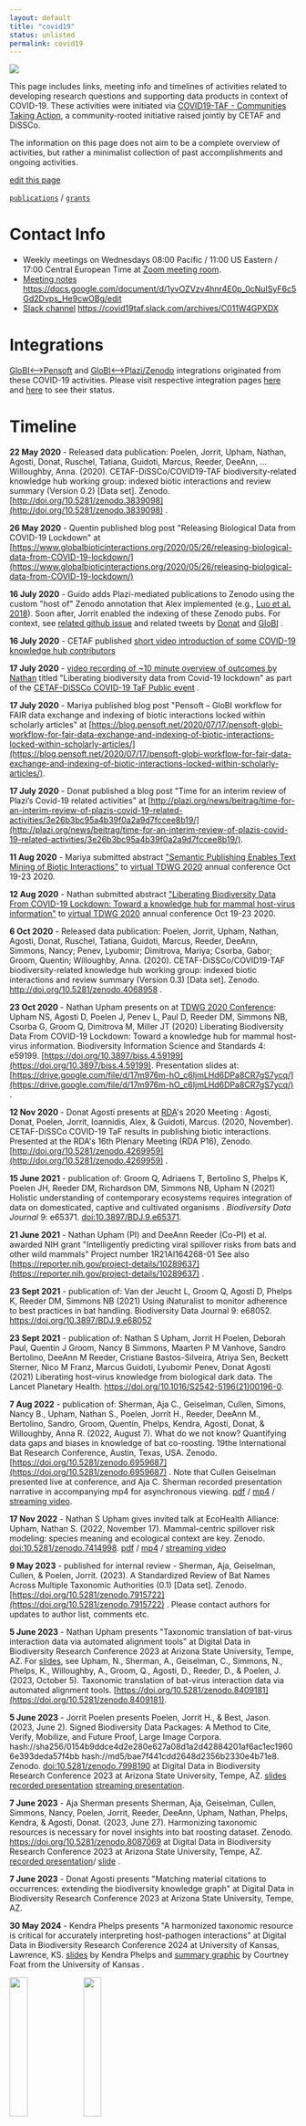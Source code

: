 ```yaml
---
layout: default
title: "covid19"
status: unlisted
permalink: covid19
---
```


<div class="figure figure-globi right">
<a href="https://cetaf.org/covid19-taf-communities-taking-action"><img src="/assets/cetaf-dissco-covid.png"/></a>
</div>

This page includes links, meeting info and timelines of activities related to developing research questions and supporting data products in context of COVID-19. These activities were initiated via [COVID19-TAF - Communities Taking Action](https://cetaf.org/covid19-taf-communities-taking-action), a community-rooted initiative raised jointly by CETAF and DiSSCo.  

The information on this page does not aim to be a complete overview of activities, but rather a minimalist collection of past accomplishments and ongoing activities. 

[edit this page](https://github.com/globalbioticinteractions/globalbioticinteractions.github.io/edit/master/covid19/index.md) 

[```publications```](#publications) / [```grants```](#grants)

# Contact Info

 * Weekly meetings on Wednesdays 08:00 Pacific / 11:00 US Eastern / 17:00 Central European Time at [Zoom meeting room](https://asu.zoom.us/j/7588563077?pwd=NHV2RmlKMDh6cHFwWG53aVM1dlluZz09). 
 * [Meeting notes](https://docs.google.com/document/d/1yvOZVzv4hnr4E0p_0cNuISyF6c5Gd2Dvps_He9cwOBg/edit) https://docs.google.com/document/d/1yvOZVzv4hnr4E0p_0cNuISyF6c5Gd2Dvps_He9cwOBg/edit 
 * [Slack channel](https://covid19taf.slack.com/archives/C011W4GPXDX) https://covid19taf.slack.com/archives/C011W4GPXDX

# Integrations

[GloBI<-->Pensoft](/pensoft) and [GloBI<-->Plazi/Zenodo](/plazi-zenodo) integrations originated from these COVID-19 activities. Please visit respective integration pages [here](/pensoft) and [here](/plazi-zenodo) to see their status.   

# Timeline

**22 May 2020** - Released data publication: Poelen, Jorrit, Upham, Nathan, Agosti, Donat, Ruschel, Tatiana, Guidoti, Marcus, Reeder, DeeAnn, … Willoughby, Anna. (2020). CETAF-DiSSCo/COVID19-TAF biodiversity-related knowledge hub working group: indexed biotic interactions and review summary (Version 0.2) [Data set]. Zenodo. [http://doi.org/10.5281/zenodo.3839098](http://doi.org/10.5281/zenodo.3839098) . 

**26 May 2020** - Quentin published blog post "Releasing Biological Data from COVID-19 Lockdown" at [https://www.globalbioticinteractions.org/2020/05/26/releasing-biological-data-from-COVID-19-lockdown/](https://www.globalbioticinteractions.org/2020/05/26/releasing-biological-data-from-COVID-19-lockdown/)

**16 July 2020** - Guido adds Plazi-mediated publications to Zenodo using the custom "host of" Zenodo annotation that Alex implemented (e.g., [Luo et al. 2018](https://zenodo.org/record/3948922)). Soon after, Jorrit enabled the indexing of these Zenodo pubs. For context, see [related github issue](https://github.com/globalbioticinteractions/globalbioticinteractions/issues/488#issuecomment-658277871) and related tweets by [Donat](https://twitter.com/myrmoteras/status/1284123656138960898) and [GloBI](https://twitter.com/GlobalBiotic/status/1284171977662410754) .

**16 July 2020** - CETAF published [short video introduction of some COVID-19 knowledge hub contributors](https://www.youtube.com/watch?v=60KMgjqhP-E) 

**17 July 2020** - [video recording of ~10 minute overview of outcomes by Nathan](https://www.youtube.com/watch?v=Gnywe5hiMLU&amp;feature=youtu.be&amp;t=4622) titled "Liberating biodiversity data from Covid-19 lockdown" as part of the [CETAF-DiSSCo COVID-19 TaF Public event](https://www.dissco.eu/the-cetaf-dissco-covid-19-taskforce-reports/) .

**17 July 2020** - Mariya published blog post "Pensoft – GloBI workflow for FAIR data exchange and indexing of biotic interactions locked within scholarly articles" at [https://blog.pensoft.net/2020/07/17/pensoft-globi-workflow-for-fair-data-exchange-and-indexing-of-biotic-interactions-locked-within-scholarly-articles/](https://blog.pensoft.net/2020/07/17/pensoft-globi-workflow-for-fair-data-exchange-and-indexing-of-biotic-interactions-locked-within-scholarly-articles/).

**17 July 2020** - Donat published a blog post "Time for an interim review of Plazi’s Covid-19 related activities" at [http://plazi.org/news/beitrag/time-for-an-interim-review-of-plazis-covid-19-related-activities/3e26b3bc95a4b39f0a2a9d7fccee8b19/](http://plazi.org/news/beitrag/time-for-an-interim-review-of-plazis-covid-19-related-activities/3e26b3bc95a4b39f0a2a9d7fccee8b19/).

**11 Aug 2020** - Mariya submitted abstract ["Semantic Publishing Enables Text Mining of Biotic Interactions"](/pensoft/tdwg2020-semantic-publishing.pdf) to [virtual TDWG 2020](https://www.tdwg.org/conferences/2020/) annual conference Oct 19-23 2020.

**12 Aug 2020** - Nathan submitted abstract ["Liberating Biodiversity Data From COVID-19 Lockdown: Toward a knowledge hub for mammal host-virus information"](./tdwg2020-abstract.pdf) to [virtual TDWG 2020](https://www.tdwg.org/conferences/2020/) annual conference Oct 19-23 2020. 

**6 Oct 2020** - Released data publication: Poelen, Jorrit, Upham, Nathan, Agosti, Donat, Ruschel, Tatiana, Guidoti, Marcus, Reeder, DeeAnn, Simmons, Nancy; Penev, Lyubomir; Dimitrova, Mariya; Csorba, Gabor; Groom, Quentin; Willoughby, Anna. (2020). CETAF-DiSSCo/COVID19-TAF biodiversity-related knowledge hub working group: indexed biotic interactions and review summary (Version 0.3) [Data set]. Zenodo. http://doi.org/10.5281/zenodo.4068958 .

**23 Oct 2020** - Nathan Upham presents on at [TDWG 2020 Conference](https://www.tdwg.org/conferences/2020/): Upham NS, Agosti D, Poelen J, Penev L, Paul D, Reeder DM, Simmons NB, Csorba G, Groom Q, Dimitrova M, Miller JT (2020) Liberating Biodiversity Data From COVID-19 Lockdown: Toward a knowledge hub for mammal host-virus information. Biodiversity Information Science and Standards 4: e59199. [https://doi.org/10.3897/biss.4.59199](https://doi.org/10.3897/biss.4.59199). Presentation slides at: [https://drive.google.com/file/d/17m976m-hO_c6IjmLHd6DPa8CR7gS7ycq/](https://drive.google.com/file/d/17m976m-hO_c6IjmLHd6DPa8CR7gS7ycq/) . 

**12 Nov 2020** - Donat Agosti presents at [RDA](https://www.rd-alliance.org/)'s 2020 Meeting : Agosti, Donat, Poelen, Jorrit, Ioannidis, Alex, & Guidoti, Marcus. (2020, November). CETAF-DiSSCo COVID-19 TaF results in publishing biotic interactions. Presented at the RDA's 16th Plenary Meeting (RDA P16), Zenodo. [http://doi.org/10.5281/zenodo.4269959](http://doi.org/10.5281/zenodo.4269959) .

**15 June 2021** - publication of: Groom Q, Adriaens T, Bertolino S, Phelps K, Poelen JH, Reeder DM, Richardson DM, Simmons NB, Upham N (2021) Holistic understanding of contemporary ecosystems requires integration of data on domesticated, captive and cultivated organisms . <em>Biodiversity Data Journal</em> 9: e65371. [doi:10.3897/BDJ.9.e65371](https://doi.org/10.3897/BDJ.9.e65371). 

**21 June 2021** - Nathan Upham (PI) and DeeAnn Reeder (Co-PI) et al. awarded NIH grant "Intelligently predicting viral spillover risks from bats and other wild mammals" Project number 1R21AI164268-01 See also [https://reporter.nih.gov/project-details/10289637](https://reporter.nih.gov/project-details/10289637) .

**23 Sept 2021** - publication of: Van der Jeucht L, Groom Q, Agosti D, Phelps K, Reeder DM, Simmons NB (2021) Using iNaturalist to monitor adherence to best practices in bat handling. Biodiversity Data Journal 9: e68052. <a href="https://doi.org/10.3897/BDJ.9.e68052">https://doi.org/10.3897/BDJ.9.e68052</a>

**23 Sept 2021** - publication of: Nathan S Upham, Jorrit H Poelen, Deborah Paul, Quentin J Groom, Nancy B Simmons, Maarten P M Vanhove, Sandro Bertolino, DeeAnn M Reeder, Cristiane Bastos-Silveira, Atriya Sen, Beckett Sterner, Nico M Franz, Marcus Guidoti, Lyubomir Penev, Donat Agosti (2021) Liberating host–virus knowledge from biological dark data. The Lancet Planetary Health. <a href="https://doi.org/10.1016/S2542-5196(21)00196-0">https://doi.org/10.1016/S2542-5196(21)00196-0</a>.

**7 Aug 2022** - publication of: Sherman, Aja C., Geiselman, Cullen, Simons, Nancy B., Upham, Nathan S., Poelen, Jorrit H., Reeder, DeeAnn M., Bertolino, Sandro, Groom, Quentin, Phelps, Kendra, Agosti, Donat, & Willoughby, Anna R. (2022, August 7). What do we not know? Quantifying data gaps and biases in knowledge of bat co-roosting. 19the International Bat Research Conference, Austin, Texas, USA. Zenodo. [https://doi.org/10.5281/zenodo.6959687](https://doi.org/10.5281/zenodo.6959687) . Note that Cullen Geiselman presented live at conference, and Aja C. Sherman recorded presentation narrative in accompanying mp4 for asynchronous viewing. [pdf](https://zenodo.org/record/6959687/files/Rhinolophus_Thursday_3.30_Sherman.pdf) / [mp4](https://zenodo.org/record/6959687/files/video1555496857.mp4) / [streaming video](https://vimeo.com/manage/videos/744642070). 

**17 Nov 2022** - Nathan S Upham gives invited talk at EcoHealth Alliance: Upham, Nathan S. (2022, November 17). Mammal-centric spillover risk modeling: species meaning and ecological context are key. Zenodo. [doi:10.5281/zenodo.7414998](https://doi.org/10.5281/zenodo.7414998). [pdf](https://zenodo.org/record/7414998/files/Nathan-Upham-EcoHealthAlliance-talk-2022-11-17.pdf) / [mp4](https://zenodo.org/record/7414998/files/Nathan-Upham-EcoHealthAlliance-talk-2022-11-17.mp4) / [streaming video](https://vimeo.com/779248288) 

**9 May 2023** - published for internal review - Sherman, Aja, Geiselman, Cullen, & Poelen, Jorrit. (2023). A Standardized Review of Bat Names Across Multiple Taxonomic Authorities (0.1) [Data set]. Zenodo. [https://doi.org/10.5281/zenodo.7915722](https://doi.org/10.5281/zenodo.7915722) . Please contact authors for updates to author list, comments etc. 

**5 June 2023** - Nathan Upham presents "Taxonomic translation of bat-virus interaction data via automated alignment tools" at Digital Data in Biodiversity Research Conference 2023 at Arizona State University, Tempe, AZ. For [slides](https://zenodo.org/record/8409181/files/Upham_iDigBio-ASU_5Jun2023_final.pdf), see Upham, N., Sherman, A., Geiselman, C., Simmons, N., Phelps, K., Willoughby, A., Groom, Q., Agosti, D., Reeder, D., & Poelen, J. (2023, October 5). Taxonomic translation of bat-virus interaction data via automated alignment tools. [https://doi.org/10.5281/zenodo.8409181](https://doi.org/10.5281/zenodo.8409181). 

**5 June 2023** - Jorrit Poelen presents Poelen, Jorrit H., & Best, Jason. (2023, June 2). Signed Biodiversity Data Packages: A Method to Cite, Verify, Mobilize, and Future Proof, Large Image Corpora. hash://sha256/0154b9ddce4d2e280e627a08d1a2d42884201af6ac1ec19606e393deda57f4bb hash://md5/bae7f441cdd2648d2356b2330e4b71e8. Zenodo. [doi:10.5281/zenodo.7998190](https://doi.org/10.5281/zenodo.7998190) at Digital Data in Biodiversity Research Conference 2023 at Arizona State University, Tempe, AZ. [slides](https://zenodo.org/record/7998190/files/00_Poelen_DD2023.pdf) [recorded presentation](https://zenodo.org/record/7998190/files/00_Poelen_DD2023.mp4) [streaming presentation](https://vimeo.com/832006741). 

**7 June 2023** - Aja Sherman presents Sherman, Aja, Geiselman, Cullen, Simmons, Nancy, Poelen, Jorrit, Reeder, DeeAnn, Upham, Nathan, Phelps, Kendra, & Agosti, Donat. (2023, June 27). Harmonizing taxonomic resources is necessary for novel insights into bat roosting dataset. Zenodo. https://doi.org/10.5281/zenodo.8087069 at Digital Data in Biodiversity Research Conference 2023 at Arizona State University, Tempe, AZ. [recorded presentation](https://vimeo.com/840097528)/ [slide](https://zenodo.org/record/8087069/files/Sherman_DD2023.pptx.pdf) . 

**7 June 2023** - Donat Agosti presents "Matching material citations to occurrences: extending the biodiversity knowledge graph" at Digital Data in Biodiversity Research Conference 2023 at Arizona State University, Tempe, AZ. 

**30 May 2024** - Kendra Phelps presents "A harmonized taxonomic resource is critical for accurately interpreting host-pathogen interactions" at Digital Data in Biodiversity Research Conference 2024 at University of Kansas, Lawrence, KS. [slides](Phelps_DD2024.pdf) by Kendra Phelps and [summary graphic](Phelps_DD2024_summary.jpg) by Courtney Foat from the University of Kansas .

<a href="Phelps_DD2024.pdf"><img src="Phelps_DD2024_title.jpg" style="width: 25%"/></a>
<a href="Phelps_DD2024_summary.jpg"><img src="Phelps_DD2024_summary.jpg" style="width: 25%"/></a>

# Publications

## Peer-Review Publications

Cook, J. A., Arai, S., Armién, B., Bates, J., Bonilla, C. A. C., Cortez, M. B. de S., Dunnum, J. L., Ferguson, A. W., Johnson, K. M., Khan, F. A. A., Paul, D. L., Reeder, D. M., Revelez, M. A., Simmons, N. B., Thiers, B. M., Thompson, C. W., Upham, N. S., Vanhove, M. P. M., Webala, P. W., … Soltis, P. S. (2020). Integrating Biodiversity Infrastructure into Pathogen Discovery and Mitigation of Emerging Infectious Diseases. BioScience, 70(7), 531–534. https://doi.org/10.1093/biosci/biaa064

Upham, N. S., Poelen, J. H., Paul, D., Groom, Q. J., Simmons, N. B., Vanhove, M. P. M., Bertolino, S., Reeder, D. M., Bastos-Silveira, C., Sen, A., Sterner, B., Franz, N. M., Guidoti, M., Penev, L., & Agosti, D. (2021). Liberating host–virus knowledge from biological dark data. The Lancet Planetary Health, 0(0). https://doi.org/10.1016/S2542-5196(21)00196-0

Groom, Q., Adriaens, T., Bertolino, S., Phelps, K., Poelen, J., Reeder, D., Richardson, D., Simmons, N., Trekels, M., & Upham, N. (2022). The Importance of Collecting and Archiving Data on Domestic and Cultivated Organisms. Biodiversity Information Science and Standards, 6, e90864. https://doi.org/10.3897/biss.6.90864

Groom, Q., Adriaens, T., Bertolino, S., Phelps, K., Poelen, J., Reeder, D., Richardson, D., Simmons, N., & Upham, N. (2021). Holistic understanding of contemporary ecosystems requires integration of data on domesticated, captive and cultivated organisms. Biodiversity Data Journal, 9, e65371. https://doi.org/10.3897/BDJ.9.e65371

Upham, N., Agosti, D., Poelen, J., Penev, L., Paul, D., Reeder, D., Simmons, N. B., Csorba, G., Groom, Q., Dimitrova, M., & Miller, J. (2020). Liberating Biodiversity Data From COVID-19 Lockdown: Toward a knowledge hub for mammal host-virus information. Biodiversity Information Science and Standards, 4, e59199. https://doi.org/10.3897/biss.4.59199

Van der Jeucht L, Groom Q, Agosti D, Phelps K, Reeder DM, Simmons NB (2021) Using iNaturalist to monitor adherence to best practices in bat handling. Biodiversity Data Journal 9: e68052. https://doi.org/10.3897/BDJ.9.e68052

## Data Publications

Poelen, J., Upham, N., Agosti, D., Ruschel, T., Guidoti, M., Reeder, D., Simmons, N., Penev, L., Dimitrova, M., Csorba, G., Groom, Q., & Willoughby, A. (2020). CETAF-DiSSCo/COVID19-TAF biodiversity-related knowledge hub working group: Indexed biotic interactions and review summary [Data set]. Zenodo. https://doi.org/10.5281/zenodo.4068958

Mast, A. R., Paul, D. L., Rios, N., Krimmel, E. R., Bruhn, R., Shorthouse, D. P., Simmons, N. B., Upham, N., & Soltis, P. (2020). Rapid Creation of a Data Product for the World’s Specimens of Horseshoe Bats and Relatives, a Known Reservoir for Coronaviruses [Data set]. Zenodo. https://doi.org/10.5281/zenodo.4047200

## Presentations

Sherman, Aja C., Geiselman, Cullen, Simons, Nancy B., Upham, Nathan S., Poelen, Jorrit H., Reeder, DeeAnn M., Bertolino, Sandro, Groom, Quentin, Phelps, Kendra, Agosti, Donat, & Willoughby, Anna R. (2022, August 7). What do we not know? Quantifying data gaps and biases in knowledge of bat co-roosting. 19th International Bat Research Conference, Austin, Texas, USA. Zenodo. [https://doi.org/10.5281/zenodo.6959687](https://doi.org/10.5281/zenodo.6959687).

Upham, N., Sherman, A., Geiselman, C., Simmons, N., Phelps, K., Willoughby, A., Groom, Q., Agosti, D., Reeder, D., & Poelen, J. (2023, October 5). Taxonomic translation of bat-virus interaction data via automated alignment tools. [https://doi.org/10.5281/zenodo.8409181](https://doi.org/10.5281/zenodo.8409181).

## Grants

U.S. National Institutes of Health, “Intelligently predicting viral spillover risks from bats and other wild mammals” R21 in response to PA-19-068, Secondary Analysis of Existing Datasets for Advancing Infectious Disease Research (PIs N. Upham and D. Reeder; also B. Sterner, A. Sen, N. Franz, A. Varsani, J. Rees, D. Agosti, J. Poelen). Awarded: $301,232 direct costs (2021-2023), 1R21AI164268-01.

U.S. National Science Foundation, "RAPID: Rapid Creation of a Data Product for the World’s Specimens of Horseshoe Bats and Relatives, a Known Reservoir for Coronaviruses"  PI A. Mast, Co-PIs N. Rios, D. Paul https://www.nsf.gov/awardsearch/showAward?AWD_ID=2033973
